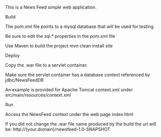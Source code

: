 This is a News Feed simple web application.

Build

The pom.xml file points to a mysql database that will be used for testing.

Be sure to edit the sql.* properties in the pom.xml file

Use Maven to build the project
    mvn clean install site

Deploy

Copy the .war file to a servlet container.

Make sure the servlet container has a database context referenced by
jdbc/NewsFeedDB

An example is provided for Apache Tomcat context.xml under
src/main/resources/context.xml

Run

Access the NewsFeed context under the web page index.html

If you did not change the .war file name produced by the build the url will be:
http://{your.domain}/newsfeed-1.0-SNAPSHOT